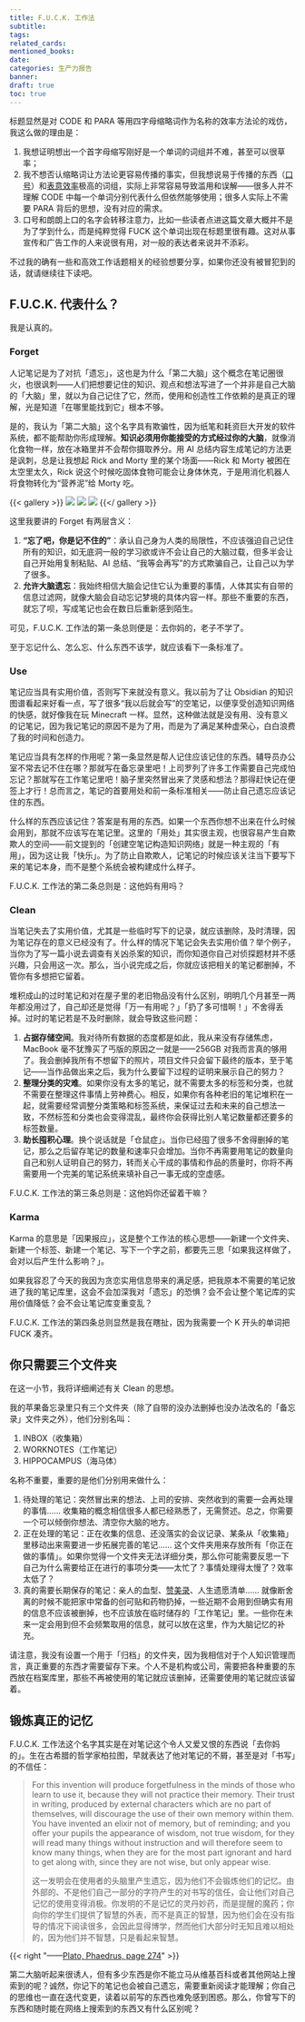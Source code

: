 ```yaml
---
title: F.U.C.K. 工作法
subtitle: 
tags: 
related_cards: 
mentioned_books: 
date: 
categories: 生产力报告
banner: 
draft: true
toc: true
---
```


标题显然是对 CODE 和 PARA 等用四字母缩略词作为名称的效率方法论的戏仿，我这么做的理由是：

1. 我想证明想出一个首字母缩写刚好是一个单词的词组并不难，甚至可以很草率；
2. 我不想否认缩略词让方法论更容易传播的事实，但我想说易于传播的东西（[口号](/posts/重复在剥离意义/)）和[表意效率](/posts/语言表意效率差异导致的思维差异/)极高的词组，实际上非常容易导致滥用和误解——很多人并不理解 CODE 中每一个单词分别代表什么但依然能够使用；很多人实际上不需要 PARA 背后的思想，没有对应的需求。
3. 口号和朗朗上口的名字会转移注意力，比如一些读者点进这篇文章大概并不是为了学到什么，而是纯粹觉得 FUCK 这个单词出现在标题里很有趣。这对从事宣传和广告工作的人来说很有用，对一般的表达者来说并不添彩。

不过我的确有一些和高效工作话题相关的经验想要分享，如果你还没有被冒犯到的话，就请继续往下读吧。<!--more-->

## F.U.C.K. 代表什么？

我是认真的。

### Forget

人记笔记是为了对抗「遗忘」，这也是为什么「第二大脑」这个概念在笔记圈很火，也很讽刺——人们把想要记住的知识、观点和想法写进了一个并非是自己大脑的「大脑」里，就以为自己记住了它，然而，使用和创造性工作依赖的是真正的理解，光是知道「在哪里能找到它」根本不够。

是的，我认为「第二大脑」这个名字具有欺骗性，因为纸笔和耗资巨大开发的软件系统，都不能帮助你形成理解。**知识必须用你能接受的方式经过你的大脑**，就像消化食物一样，放在冰箱里并不会帮你摄取养分。用 AI 总结内容生成笔记的方法更是讽刺，总是让我想起 Rick and Morty 里的某个场面——Rick 和 Morty 被困在太空里太久，Rick 说这个时候吃固体食物可能会让身体休克，于是用消化机器人将食物转化为“营养泥”给 Morty 吃。

{{< gallery >}}
![](https://image.guhub.cn/picgo2025/PixPin_2025-08-04_16-44-58%E5%A4%A7.jpeg)
![](https://image.guhub.cn/picgo2025/PixPin_2025-08-04_16-45-16%E5%A4%A7.jpeg)
![](https://image.guhub.cn/picgo2025/PixPin_2025-08-04_16-46-06%E5%A4%A7.jpeg)
{{</ gallery >}}

这里我要讲的 Forget 有两层含义：

1. **“忘了吧，你是记不住的”**：承认自己身为人类的局限性，不应该强迫自己记住所有的知识，如无底洞一般的学习欲或许不会让自己的大脑过载，但多半会让自己开始用复制粘贴、AI 总结、“我等会再写”的方式欺骗自己，让自己以为学了很多。
2. **允许大脑遗忘**：我始终相信大脑会记住它认为重要的事情，人体其实有自带的信息过滤网，就像大脑会自动忘记梦境的具体内容一样。那些不重要的东西，就忘了呗，写成笔记也会在数日后重新感到陌生。

可见，F.U.C.K. 工作法的第一条总则便是：去你妈的，老子不学了。

至于忘记什么、怎么忘、什么东西不该学，就应该看下一条标准了。

### Use

笔记应当具有实用价值，否则写下来就没有意义。我以前为了让 Obsidian 的知识图谱看起来好看一点，写了很多“我以后就会写”的空笔记，以便享受创造知识网络的快感，就好像我在玩 Minecraft 一样。显然，这种做法就是没有用、没有意义的记笔记，因为我记笔记的原因不是为了用，而是为了满足某种虚荣心，白白浪费了我的时间和创造力。

笔记应当具有怎样的作用呢？第一条显然是帮人记住应该记住的东西。辅导员办公室不常去记不住在哪？那就写在备忘录里吧！上司罗列了许多工作需要自己完成怕忘记？那就写在工作笔记里吧！脑子里突然冒出来了灵感和想法？那得赶快记在便签上才行！总而言之，笔记的首要用处和前一条标准相关——防止自己遗忘应该记住的东西。

什么样的东西应该记住？答案是有用的东西。如果一个东西你想不出来在什么时候会用到，那就不应该写在笔记里。这里的「用处」其实很主观，也很容易产生自欺欺人的空间——前文提到的「创建空笔记构造知识网络」就是一种主观的「有用」，因为这让我「快乐」。为了防止自欺欺人，记笔记的时候应该关注当下要写下来的笔记本身，而不是整个系统会被构建成什么样子。

F.U.C.K. 工作法的第二条总则是：这他妈有用吗？

### Clean

当笔记失去了实用价值，尤其是一些临时写下的记录，就应该删除，及时清理，因为笔记存在的意义已经没有了。什么样的情况下笔记会失去实用价值？举个例子，当你为了写一篇小说去调查有关凶杀案的知识，而你知道你自己对侦探题材并不感兴趣，只会用这一次。那么，当小说完成之后，你就应该把相关的笔记都删掉，不管你有多想把它留着。

堆积成山的过时笔记和对在屋子里的老旧物品没有什么区别，明明几个月甚至一两年都没用过了，自己却还是觉得「万一有用呢？」「扔了多可惜啊！」不舍得丢掉。过时的笔记若是不及时删除，就会导致这些问题：

1. **占据存储空间**。我对待所有数据的态度都是如此，我从来没有存储焦虑，MacBook 毫不犹豫买了丐版的原因之一就是——256GB 对我而言真的够用了。我会删掉我所有不想留下的照片，项目文件只会留下最终的版本，至于笔记——当作品做出来之后，我为什么要留下过程的证明来展示自己的努力？
2. **整理分类的灾难**。如果你没有太多的笔记，就不需要太多的标签和分类，也就不需要在整理这件事情上劳神费心。相反，如果你有各种老旧的笔记堆积在一起，就需要经常调整分类策略和标签系统，来保证过去和未来的自己想法一致，不然标签和分类也会变得混乱，最终你会获得比别人笔记数量都还要多的标签数量。
3. **助长囤积心理**。换个说话就是「仓鼠症」。当你已经囤了很多不舍得删掉的笔记，那么之后留存笔记的数量和速率只会增加。当你不再需要用笔记的数量向自己和别人证明自己的努力，转而关心干成的事情和作品的质量时，你将不再需要用一个完美的笔记系统来填补自己一事无成的空虚感。

F.U.C.K. 工作法的第三条总则是：这他妈你还留着干嘛？

### Karma

Karma 的意思是「因果报应」，这是整个工作法的核心思想——新建一个文件夹、新建一个标签、新建一个笔记、写下一个字之前，都要先三思「如果我这样做了，会对以后产生什么影响？」。

如果我容忍了今天的我因为贪恋实用信息带来的满足感，把我原本不需要的笔记放进了我的笔记库里，这会不会加深我对「遗忘」的恐惧？会不会让整个笔记库的实用价值降低？会不会让笔记库变重变乱？

F.U.C.K. 工作法的第四条总则显然是我在瞎扯，因为我需要一个 K 开头的单词把 FUCK 凑齐。

## 你只需要三个文件夹

在这一小节，我将详细阐述有关 Clean 的思想。

我的苹果备忘录里只有三个文件夹（除了自带的没办法删掉也没办法改名的「备忘录」文件夹之外），他们分别名叫：

1. INBOX（收集箱）
2. WORKNOTES（工作笔记）
3. HIPPOCAMPUS（海马体）

名称不重要，重要的是他们分别用来做什么：

1. 待处理的笔记：突然冒出来的想法、上司的安排、突然收到的需要一会再处理的事情…… 收集箱的概念相信很多人都已经熟悉了，无需赘述。总之，你需要一个可以倾倒你想法、清空你大脑的地方。
2. 正在处理的笔记：正在收集的信息、还没落实的会议记录、某条从「收集箱」里移动出来需要进一步拓展完善的笔记…… 这个文件夹用来存放所有「你正在做的事情」。如果你觉得一个文件夹无法详细分类，那么你可能需要反思一下自己为什么需要给正在进行的事项分类——太忙了？事情处理得太慢了？效率太低了？
3. 真的需要长期保存的笔记：亲人的血型、[赞美录](posts/如何应对他人的赞美/)、人生遗愿清单…… 就像断舍离的时候不能把家中常备的创可贴和药物扔掉，一些近期不会用到但确实有用的信息不应该被删掉，也不应该放在临时储存的「工作笔记」里。一些你在未来一定会用到但不会频繁取用的信息，就可以放在这里，作为大脑记忆的补充。

请注意，我没有设置一个用于「归档」的文件夹，因为我相信对于个人知识管理而言，真正重要的东西才需要留存下来。个人不是机构或公司，需要把各种重要的东西放在档案库里，那些不再被使用的笔记就应该删掉，还需要使用的笔记就应该留着。

## 锻炼真正的记忆

F.U.C.K. 工作法这个名字其实是在对笔记这个令人又爱又恨的东西说「去你妈的」。生在古希腊的哲学家柏拉图，早就表达了他对笔记的不屑，甚至是对「书写」的不信任：

> For this invention will produce forgetfulness in the minds of those who learn to use it, because they will not practice their memory. Their trust in writing, produced by external characters which are no part of themselves, will discourage the use of their own memory within them. You have invented an elixir not of memory, but of reminding; and you offer your pupils the appearance of wisdom, not true wisdom, for they will read many things without instruction and will therefore seem to know many things, when they are for the most part ignorant and hard to get along with, since they are not wise, but only appear wise.
> 
> 这一发明会在使用者的头脑里产生遗忘，因为他们不会锻炼他们的记忆。由外部的、不是他们自己一部分的字符产生的对书写的信任，会让他们对自己记忆的使用变得消极。你发明的不是记忆的灵丹妙药，而是提醒的魔药；你向你的学生们提供了智慧的外表，而不是真正的智慧，因为他们会在没有指导的情况下阅读很多，会因此显得博学，然而他们大部分时无知且难以相处的，因为他们并不智慧，只是看起来智慧。

{{< right "——[Plato, Phaedrus, page 274](https://www.perseus.tufts.edu/hopper/text?doc=Perseus%3Atext%3A1999.01.0174%3Atext%3DPhaedrus%3Apage%3D274)" >}}

第二大脑听起来很诱人，但有多少东西是你不能立马从维基百科或者其他网站上搜索到的呢？诚然，你记下的笔记也会被自己遗忘，需要重新阅读才能理解；你自己的思维也一直在迭代变更，读着以前写的东西也难免感到困惑。那么，你曾写下的东西和随时能在网络上搜索到的东西又有什么区别呢？


